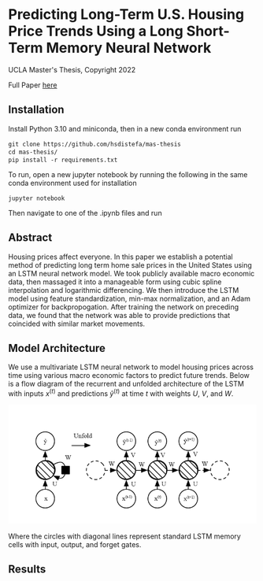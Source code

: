 # Predicting Long-Term U.S. Housing Price Trends Using a Long Short-Term Memory Neural Network

UCLA Master's Thesis, Copyright 2022

Full Paper [here](https://github.com/hsdistefa/mas-thesis/blob/master/manuscript/Harrison_DiStefano_MAS_Thesis.pdf)

## Installation

Install Python 3.10 and miniconda, then in a new conda environment run

```
git clone https://github.com/hsdistefa/mas-thesis
cd mas-thesis/
pip install -r requirements.txt
```

To run, open a new jupyter notebook by running the following in the same conda environment used for installation

```
jupyter notebook
```

Then navigate to one of the .ipynb files and run


## Abstract
Housing prices affect everyone. In this paper we establish a potential method of predicting long term home sale prices in the United States using an LSTM neural network model. We took publicly available macro economic data, then massaged it into a manageable form using cubic spline interpolation and logarithmic differencing. We then introduce the LSTM model using feature standardization, min-max normalization, and an Adam optimizer for backpropogation. After training the network on preceding data, we found that the network was able to provide predictions that coincided with similar market movements.

## Model Architecture

We use a multivariate LSTM neural network to model housing prices across time using various macro economic factors to predict future trends. Below is a flow diagram of the recurrent and unfolded architecture of the LSTM with inputs $x^{(t)}$ and predictions $\hat{y}^{(t)}$ at time $t$ with weights $U$, $V$, and $W$.

![LSTM Architecture](figures/lstm_architecture4.png)

Where the circles with diagonal lines represent standard LSTM memory cells with input, output, and forget gates.


## Results





